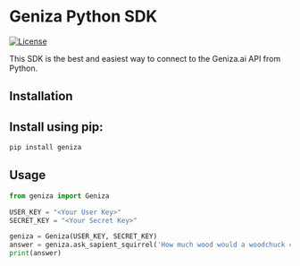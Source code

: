 # Geniza Python SDK
[![License](https://img.shields.io/packagist/l/geniza-ai/geniza-sdk-php?logo=MIT&logoColor=ffffff)](LICENSE)

This SDK is the best and easiest way to connect to the Geniza.ai API from Python.

Installation
------------

## Install using pip:

```sh
pip install geniza
```

## Usage

```python
from geniza import Geniza

USER_KEY = "<Your User Key>"
SECRET_KEY = "<Your Secret Key>"

geniza = Geniza(USER_KEY, SECRET_KEY)
answer = geniza.ask_sapient_squirrel('How much wood would a woodchuck chuck?')
print(answer)
```
